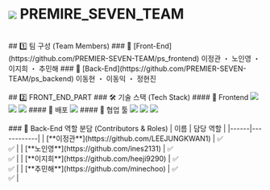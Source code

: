 # <img src="https://avatars.githubusercontent.com/u/219304290?s=48&v=4"> PREMIRE_SEVEN_TEAM

<br>
## 1️⃣ 팀 구성 (Team Members)
### 🔹 [Front-End](https://github.com/PREMIER-SEVEN-TEAM/ps_frontend)
이정관 ・ 노인영 ・ 이지희 ・ 추민해
### 🔹 [Back-End](https://github.com/PREMIER-SEVEN-TEAM/ps_backend)
이동현 ・ 이동익 ・ 정현진
<br>

<br>
## 2️⃣ FRONT_END_PART
### 🛠️ 기술 스택 (Tech Stack)
#### 🔹 Frontend
<img src="https://img.shields.io/badge/TypeScript-3178C6?style=for-the-badge&logo=typescript&logoColor=white"/> <img src="https://img.shields.io/badge/React-61DAFB?style=for-the-badge&logo=react&logoColor=black"/> <img src="https://img.shields.io/badge/Redux-764ABC?style=for-the-badge&logo=redux&logoColor=white"/>
#### 🔹 배포
<img src="https://img.shields.io/badge/Vercel-000000?style=for-the-badge&logo=vercel&logoColor=white"/> 
#### 🔹 협업 툴
<img src="https://img.shields.io/badge/Git-F05032?style=for-the-badge&logo=git&logoColor=white"/> <img src="https://img.shields.io/badge/GitHub-181717?style=for-the-badge&logo=github&logoColor=white"/> <img src="https://img.shields.io/badge/Notion-000000?style=for-the-badge&logo=notion&logoColor=white"/>
<br><br>
### 👥 Back-End 역할 분담 (Contributors & Roles)
| 이름 | 담당 역할 |
|------|------------|
| [**이정관**](https://github.com/LEEJUNGKWAN1) | ✅ <br>✅ |
| [**노인영**](https://github.com/ines2131) | ✅ <br>✅ |
| [**이지희**](https://github.com/heeji9290) | ✅ <br>✅ |
| [**추민해**](https://github.com/minechoo) | ✅ <br>✅ |
